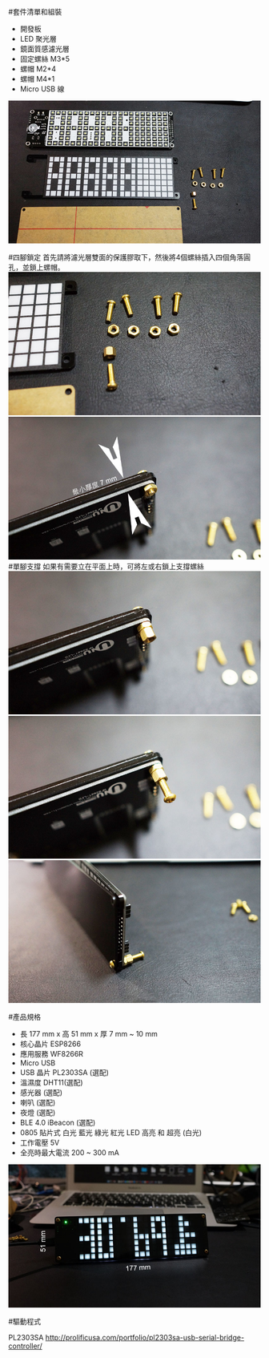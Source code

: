 #套件清單和組裝
* 開發板
* LED 聚光層
* 鏡面質感濾光層
* 固定螺絲 M3*5
* 螺帽 M2*4
* 螺帽 M4*1
* Micro USB 線

![](../../imgs/dev/DSC00735.JPG)

#四腳鎖定
首先請將濾光層雙面的保護膠取下，然後將4個螺絲插入四個角落圓孔，並鎖上螺帽。
![](../../imgs/dev/DSC00736.JPG)
![](../../imgs/dev/DSC00737.JPG)
#單腳支撐
如果有需要立在平面上時，可將左或右鎖上支撐螺絲
![](../../imgs/dev/DSC00738.JPG)
![](../../imgs/dev/DSC00739.JPG)
![](../../imgs/dev/DSC00740.JPG)

#產品規格
* 長 177 mm x 高 51 mm x 厚 7 mm ~ 10 mm
* 核心晶片 ESP8266
* 應用服務 WF8266R
* Micro USB
* USB 晶片 PL2303SA (選配)
* 溫濕度 DHT11(選配)
* 感光器 (選配)
* 喇叭 (選配)
* 夜燈 (選配)
* BLE 4.0 iBeacon (選配)
* 0805 貼片式 白光 藍光 綠光 紅光 LED 高亮 和 超亮 (白光)
* 工作電壓 5V
* 全亮時最大電流 200 ~ 300 mA
 
![](../../imgs/dev/DSC00724.JPG)

#驅動程式

PL2303SA
http://prolificusa.com/portfolio/pl2303sa-usb-serial-bridge-controller/